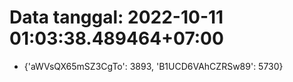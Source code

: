 # Data tanggal: 2022-10-11 01:03:38.489464+07:00

* {'aWVsQX65mSZ3CgTo': 3893, 'B1UCD6VAhCZRSw89': 5730}
